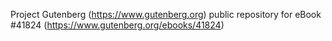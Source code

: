 Project Gutenberg (https://www.gutenberg.org) public repository for eBook #41824 (https://www.gutenberg.org/ebooks/41824)
